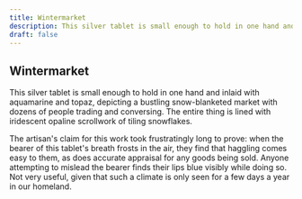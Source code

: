 ```yaml
---
title: Wintermarket
description: This silver tablet is small enough to hold in one hand and inlaid with aquamarine and topaz,...
draft: false
---
```


## Wintermarket

This silver tablet is small enough to hold in one hand and inlaid with aquamarine and topaz,
depicting a bustling snow-blanketed market with dozens of people trading and conversing. The
entire thing is lined with iridescent opaline scrollwork of tiling snowflakes.

The artisan's claim for this work took frustratingly long to prove: when the bearer of this
tablet's breath frosts in the air, they find that haggling comes easy to them, as does accurate
appraisal for any goods being sold. Anyone attempting to mislead the bearer finds their lips
blue visibly while doing so. Not very useful, given that such a climate is only seen for a few
days a year in our homeland.

